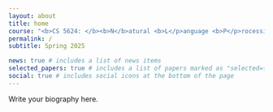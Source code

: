 ```yaml
---
layout: about
title: home
course: "<b>CS 5624: </b><b>N</b>atural <b>L</p>anguage <b>P</p>rocessing"
permalink: /
subtitle: Spring 2025

news: true # includes a list of news items
selected_papers: true # includes a list of papers marked as "selected={true}"
social: true # includes social icons at the bottom of the page
---
```


Write your biography here.
